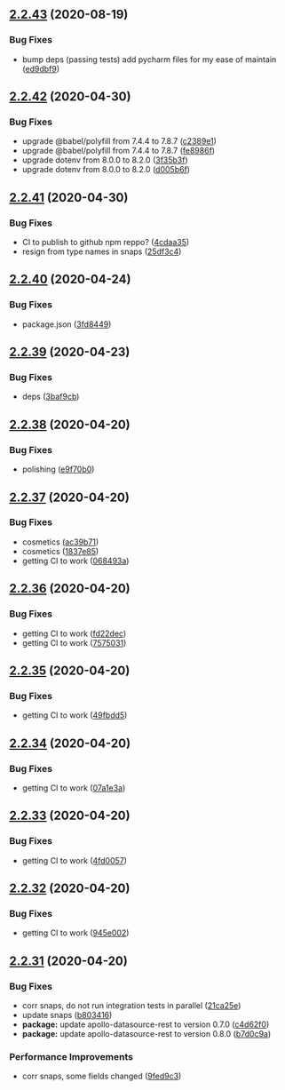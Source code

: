 ## [2.2.43](https://github.com/Skitionek/alpha-vantage-data-source/compare/v2.2.42...v2.2.43) (2020-08-19)


### Bug Fixes

* bump deps (passing tests) add pycharm files for my ease of maintain ([ed9dbf9](https://github.com/Skitionek/alpha-vantage-data-source/commit/ed9dbf9ae78b15e286fcc5bf49d27d100d08dd84))

## [2.2.42](https://github.com/Skitionek/alpha-vantage-data-source/compare/v2.2.41...v2.2.42) (2020-04-30)


### Bug Fixes

* upgrade @babel/polyfill from 7.4.4 to 7.8.7 ([c2389e1](https://github.com/Skitionek/alpha-vantage-data-source/commit/c2389e1a2cb5c776c1b78586061e3a160440fab9))
* upgrade @babel/polyfill from 7.4.4 to 7.8.7 ([fe8986f](https://github.com/Skitionek/alpha-vantage-data-source/commit/fe8986f9886b6b253136631e11ae457e361ab918))
* upgrade dotenv from 8.0.0 to 8.2.0 ([3f35b3f](https://github.com/Skitionek/alpha-vantage-data-source/commit/3f35b3f759f7709597e69fbc157475963d74ad12))
* upgrade dotenv from 8.0.0 to 8.2.0 ([d005b6f](https://github.com/Skitionek/alpha-vantage-data-source/commit/d005b6fd666d0d3c78cabe22e3ecf6dea187e68f))

## [2.2.41](https://github.com/Skitionek/alpha-vantage-data-source/compare/v2.2.40...v2.2.41) (2020-04-30)


### Bug Fixes

* CI to publish to github npm reppo? ([4cdaa35](https://github.com/Skitionek/alpha-vantage-data-source/commit/4cdaa35152c1843adab83388a8835805fba4df0f))
* resign from type names in snaps ([25df3c4](https://github.com/Skitionek/alpha-vantage-data-source/commit/25df3c4b136fa42e04b9b99e021884121bfff847))

## [2.2.40](https://github.com/Skitionek/alpha-vantage-data-source/compare/v2.2.39...v2.2.40) (2020-04-24)


### Bug Fixes

* package.json ([3fd8449](https://github.com/Skitionek/alpha-vantage-data-source/commit/3fd8449b05be60b312b298d29c9cf91d22c08c4f))

## [2.2.39](https://github.com/Skitionek/alpha-vantage-data-source/compare/v2.2.38...v2.2.39) (2020-04-23)


### Bug Fixes

* deps ([3baf9cb](https://github.com/Skitionek/alpha-vantage-data-source/commit/3baf9cb2c1f9f430fc46fc85b3c19883987846ab))

## [2.2.38](https://github.com/Skitionek/alpha-vantage-data-source/compare/v2.2.37...v2.2.38) (2020-04-20)


### Bug Fixes

* polishing ([e9f70b0](https://github.com/Skitionek/alpha-vantage-data-source/commit/e9f70b03fd43cdcde8e1229232519a5e7f019418))

## [2.2.37](https://github.com/Skitionek/alpha-vantage-data-source/compare/v2.2.36...v2.2.37) (2020-04-20)


### Bug Fixes

* cosmetics ([ac39b71](https://github.com/Skitionek/alpha-vantage-data-source/commit/ac39b7122df1782159efec2e54fa8afdaa6f7d9c))
* cosmetics ([1837e85](https://github.com/Skitionek/alpha-vantage-data-source/commit/1837e85c6b063514cc75750f1093c527acd6c744))
* getting CI to work ([068493a](https://github.com/Skitionek/alpha-vantage-data-source/commit/068493a6ab70fcc6fe4b73920b81bcd2fce7b181))

## [2.2.36](https://github.com/Skitionek/alpha-vantage-data-source/compare/v2.2.35...v2.2.36) (2020-04-20)


### Bug Fixes

* getting CI to work ([fd22dec](https://github.com/Skitionek/alpha-vantage-data-source/commit/fd22dec231147363bcffd42fb5b63779772f6f5a))
* getting CI to work ([7575031](https://github.com/Skitionek/alpha-vantage-data-source/commit/75750317dedfed1065a6d486bbeca0ad0797c83d))

## [2.2.35](https://github.com/Skitionek/alpha-vantage-data-source/compare/v2.2.34...v2.2.35) (2020-04-20)


### Bug Fixes

* getting CI to work ([49fbdd5](https://github.com/Skitionek/alpha-vantage-data-source/commit/49fbdd511e7e669a1e0d591a9e40b41656673985))

## [2.2.34](https://github.com/Skitionek/alpha-vantage-data-source/compare/v2.2.33...v2.2.34) (2020-04-20)


### Bug Fixes

* getting CI to work ([07a1e3a](https://github.com/Skitionek/alpha-vantage-data-source/commit/07a1e3ab6a77ca90ee9f235a38efc80dc0d3d3b4))

## [2.2.33](https://github.com/Skitionek/alpha-vantage-data-source/compare/v2.2.32...v2.2.33) (2020-04-20)


### Bug Fixes

* getting CI to work ([4fd0057](https://github.com/Skitionek/alpha-vantage-data-source/commit/4fd0057d257962b6c8b458bafe0a2c6fbe1ba394))

## [2.2.32](https://github.com/Skitionek/alpha-vantage-data-source/compare/v2.2.31...v2.2.32) (2020-04-20)


### Bug Fixes

* getting CI to work ([945e002](https://github.com/Skitionek/alpha-vantage-data-source/commit/945e0025546c3dd956cb31a8d1ca710127fe2e62))

## [2.2.31](https://github.com/Skitionek/alpha-vantage-data-source/compare/v2.2.30...v2.2.31) (2020-04-20)


### Bug Fixes

* corr snaps, do not run integration tests in parallel ([21ca25e](https://github.com/Skitionek/alpha-vantage-data-source/commit/21ca25e765e111c86bc56798aa0a9606baa4d0d1))
* update snaps ([b803416](https://github.com/Skitionek/alpha-vantage-data-source/commit/b803416272b4354148b3fb55f55949a237ce6dfa))
* **package:** update apollo-datasource-rest to version 0.7.0 ([c4d62f0](https://github.com/Skitionek/alpha-vantage-data-source/commit/c4d62f05eec486a9458b7a2a269b6a700c8b86d3))
* **package:** update apollo-datasource-rest to version 0.8.0 ([b7d0c9a](https://github.com/Skitionek/alpha-vantage-data-source/commit/b7d0c9af7994ed1760fcc34439579f7bc27386c7))


### Performance Improvements

* corr snaps, some fields changed ([9fed9c3](https://github.com/Skitionek/alpha-vantage-data-source/commit/9fed9c3001130e10b979f9de9a4549c92ffeed01))

